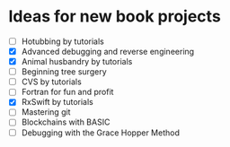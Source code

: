 # Ideas for new book projects

- [ ] Hotubbing by tutorials
- [x] Advanced debugging and reverse engineering
- [x] Animal husbandry by tutorials
- [ ] Beginning tree surgery
- [ ] CVS by tutorials
- [ ] Fortran for fun and profit
- [x] RxSwift by tutorials
- [ ] Mastering git
- [ ] Blockchains with BASIC
- [ ] Debugging with the Grace Hopper Method
